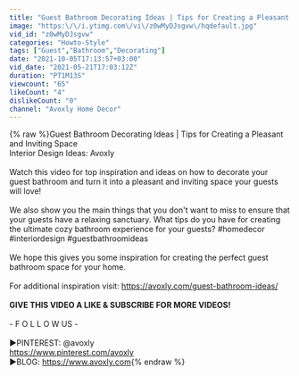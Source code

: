 ```yaml
---
title: "Guest Bathroom Decorating Ideas | Tips for Creating a Pleasant and Inviting Space"
image: "https:\/\/i.ytimg.com\/vi\/z0wMyDJsgvw\/hqdefault.jpg"
vid_id: "z0wMyDJsgvw"
categories: "Howto-Style"
tags: ["Guest","Bathroom","Decorating"]
date: "2021-10-05T17:13:57+03:00"
vid_date: "2021-05-21T17:03:12Z"
duration: "PT1M13S"
viewcount: "65"
likeCount: "4"
dislikeCount: "0"
channel: "Avoxly Home Decor"
---
```

{% raw %}Guest Bathroom Decorating Ideas | Tips for Creating a Pleasant and Inviting Space<br />Interior Design Ideas: Avoxly<br /><br />Watch this video for top inspiration and ideas on how to decorate your guest bathroom and turn it into a pleasant and inviting space your guests will love! <br /><br />We also show you the main things that you don't want to miss to ensure that your guests have a relaxing sanctuary. What tips do you have for creating the ultimate cozy bathroom experience for your guests? #homedecor #interiordesign #guestbathroomideas<br /><br />We hope this gives you some inspiration for creating the perfect guest bathroom space for your home. <br /><br />For additional inspiration visit: <a rel="nofollow" target="blank" href="https://avoxly.com/guest-bathroom-ideas/">https://avoxly.com/guest-bathroom-ideas/</a><br /><br />**GIVE THIS VIDEO A LIKE &amp; SUBSCRIBE FOR MORE VIDEOS!**<br /><br /> - F O L L O W  US - <br /> <br />▶PINTEREST: @avoxly<br /><a rel="nofollow" target="blank" href="https://www.pinterest.com/avoxly">https://www.pinterest.com/avoxly</a><br />▶BLOG: <a rel="nofollow" target="blank" href="https://www.avoxly.com">https://www.avoxly.com</a>{% endraw %}
